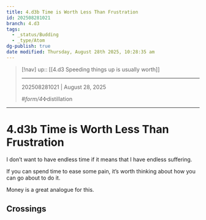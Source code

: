 ```yaml
---
title: 4.d3b Time is Worth Less Than Frustration
id: 202508281021
branch: 4.d3
tags:
  - _status/Budding
  - _type/Atom
dg-publish: true
date modified: Thursday, August 28th 2025, 10:28:35 am
---
```


> [!nav]
> up:: [[4.d3 Speeding things up is usually worth]]
>
> ---
> 202508281021 | August 28, 2025
>
> #_form/4_✣distillation

---

# 4.d3b Time is Worth Less Than Frustration

I don’t want to have endless time if it means that I have endless suffering.

If you can spend time to ease some pain, it’s worth thinking about how you can go about to do it.

Money is a great analogue for this.

## Crossings
